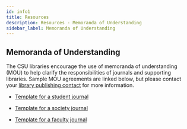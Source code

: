 ```yaml
---
id: info1
title: Resources
description: Resources - Memoranda of Understanding
sidebar_label: Memoranda of Understanding
---
```


## Memoranda of Understanding
The CSU libraries encourage the use of memoranda of understanding (MOU) to help clarify the responsibilities of journals and supporting libraries. Sample MOU agreements are linked below, but please contact your [library publishing contact](contacts.md) for more information.

- [Template for a student journal](assets/student-journal.docx)

- [Template for a society journal](assets/society-journal.docx)

- [Template for a faculty journal](assets/faculty-journal.docx)
